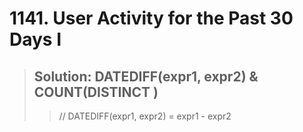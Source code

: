 # 1141. User Activity for the Past 30 Days I
> ## Solution: DATEDIFF(expr1, expr2) & COUNT(DISTINCT )
>> // DATEDIFF(expr1, expr2) = expr1 - expr2
